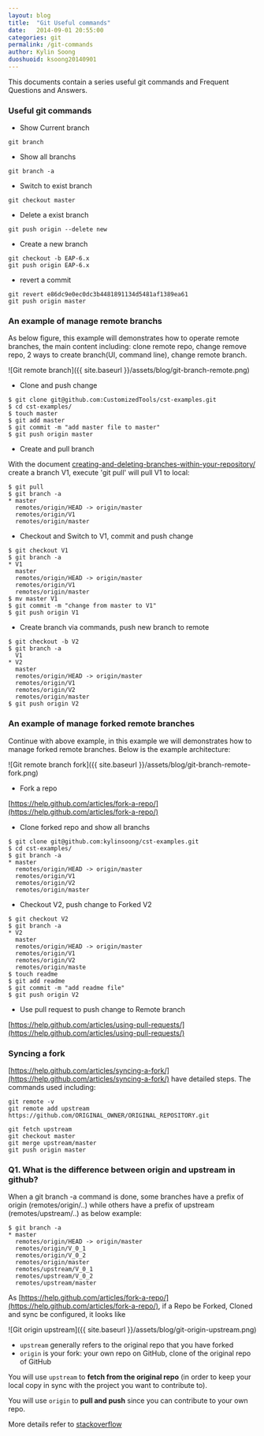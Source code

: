 ```yaml
---
layout: blog
title:  "Git Useful commands"
date:   2014-09-01 20:55:00
categories: git
permalink: /git-commands
author: Kylin Soong
duoshuoid: ksoong20140901
---
```


This documents contain a series useful git commands and Frequent Questions and Answers.

### Useful git commands 

* Show Current branch

~~~
git branch
~~~

* Show all branchs

~~~
git branch -a
~~~

* Switch to exist branch

~~~
git checkout master
~~~

* Delete a exist branch

~~~
git push origin --delete new
~~~

* Create a new branch

~~~
git checkout -b EAP-6.x
git push origin EAP-6.x
~~~

* revert a commit

~~~
git revert e86dc9e0ec0dc3b4481891134d5481af1389ea61
git push origin master
~~~

### An example of manage remote branchs

As below figure, this example will demonstrates how to operate remote branches, the main content including: clone remote repo, change remove repo, 2 ways to create branch(UI, command line), change remote branch.

![Git remote branch]({{ site.baseurl }}/assets/blog/git-branch-remote.png)

* Clone and push change

~~~
$ git clone git@github.com:CustomizedTools/cst-examples.git
$ cd cst-examples/
$ touch master
$ git add master
$ git commit -m "add master file to master"
$ git push origin master
~~~

* Create and pull branch

With the document [creating-and-deleting-branches-within-your-repository/](https://help.github.com/articles/creating-and-deleting-branches-within-your-repository/) create a branch V1, execute 'git pull' will pull V1 to local:

~~~
$ git pull
$ git branch -a
* master
  remotes/origin/HEAD -> origin/master
  remotes/origin/V1
  remotes/origin/master
~~~

* Checkout and Switch to V1, commit and push change

~~~
$ git checkout V1
$ git branch -a
* V1
  master
  remotes/origin/HEAD -> origin/master
  remotes/origin/V1
  remotes/origin/master
$ mv master V1
$ git commit -m "change from master to V1"
$ git push origin V1
~~~

* Create branch via commands, push new branch to remote

~~~
$ git checkout -b V2
$ git branch -a
  V1
* V2
  master
  remotes/origin/HEAD -> origin/master
  remotes/origin/V1
  remotes/origin/V2
  remotes/origin/master
$ git push origin V2
~~~

### An example of manage forked remote branches

Continue with above example, in this example we will demonstrates how to manage forked remote branches. Below is the example architecture:

![Git remote branch fork]({{ site.baseurl }}/assets/blog/git-branch-remote-fork.png) 

* Fork a repo

[https://help.github.com/articles/fork-a-repo/](https://help.github.com/articles/fork-a-repo/)

* Clone forked repo and show all branchs

~~~
$ git clone git@github.com:kylinsoong/cst-examples.git
$ cd cst-examples/
$ git branch -a
* master
  remotes/origin/HEAD -> origin/master
  remotes/origin/V1
  remotes/origin/V2
  remotes/origin/master
~~~ 

* Checkout V2, push change to Forked V2

~~~
$ git checkout V2
$ git branch -a
* V2
  master
  remotes/origin/HEAD -> origin/master
  remotes/origin/V1
  remotes/origin/V2
  remotes/origin/maste
$ touch readme
$ git add readme
$ git commit -m "add readme file"
$ git push origin V2
~~~

* Use pull request to push change to Remote branch

[https://help.github.com/articles/using-pull-requests/](https://help.github.com/articles/using-pull-requests/)

### Syncing a fork

[https://help.github.com/articles/syncing-a-fork/](https://help.github.com/articles/syncing-a-fork/) have detailed steps. The commands used including:

~~~
git remote -v
git remote add upstream https://github.com/ORIGINAL_OWNER/ORIGINAL_REPOSITORY.git

git fetch upstream
git checkout master
git merge upstream/master
git push origin master
~~~

### Q1. What is the difference between origin and upstream in github?

When a git branch -a command is done, some branches have a prefix of origin (remotes/origin/..) while others have a prefix of upstream (remotes/upstream/..) as below example:

~~~
$ git branch -a
* master
  remotes/origin/HEAD -> origin/master
  remotes/origin/V_0_1
  remotes/origin/V_0_2
  remotes/origin/master
  remotes/upstream/V_0_1
  remotes/upstream/V_0_2
  remotes/upstream/master
~~~

As [https://help.github.com/articles/fork-a-repo/](https://help.github.com/articles/fork-a-repo/), if a Repo be Forked, Cloned and sync be configured, it looks like

![Git origin upstream]({{ site.baseurl }}/assets/blog/git-origin-upstream.png)

* `upstream` generally refers to the original repo that you have forked
* `origin` is your fork: your own repo on GitHub, clone of the original repo of GitHub

You will use `upstream` to **fetch from the original repo** (in order to keep your local copy in sync with the project you want to contribute to).

You will use `origin` to **pull and push** since you can contribute to your own repo.

More details refer to [stackoverflow](http://stackoverflow.com/questions/9257533/what-is-the-difference-between-origin-and-upstream-in-github)
